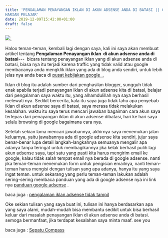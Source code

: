 ```yaml
---
title: 'PENGALAMAN PENAYANGAN IKLAN DI AKUN ADSENSE ANDA DI BATASI || CATATAN
HARIAN PELAJAR'
date: 2019-12-09T15:42:00+01:00
draft: false
---
```


[![](https://1.bp.blogspot.com/-E_4uZNGwhxk/Xe5TDmhAxRI/AAAAAAAAAcI/-zDlkZ_QK9A3ZMJwAZKWedbIz4gQ-GjSwCLcBGAsYHQ/s320/penayangan%2Biklan%2Bdi%2Bakun%2Badsense%2Banda%2Bdi%2Bbatasi.jpg) ](https://1.bp.blogspot.com/-E_4uZNGwhxk/Xe5TDmhAxRI/AAAAAAAAAcI/-zDlkZ_QK9A3ZMJwAZKWedbIz4gQ-GjSwCLcBGAsYHQ/s1600/penayangan%2Biklan%2Bdi%2Bakun%2Badsense%2Banda%2Bdi%2Bbatasi.jpg) 

Haloo teman-teman, kembali lagi dengan saya, kali ini saya akan membuat artikel tentang **Pengalaman Penayangan iklan  di akun adsense anda di batasi**\---  bicara tentang penayangan iklan yang di akun adsense anda di batasi, biasa nya itu terjadi karena traffic yang tidak valid atau google membacanya anda mengklik iklan yang ada di blog anda sendiri, untuk lebih jelas nya anda baca di [pusat kebijakan google  .](https://support.google.com/adsense/answer/9437976)

  

Iklan di blog itu adalah sumber dari penghasilan blogger, sungguh tidak enak apabila terjadi penayangan iklan di akun adsense kita di batasi, belajar dari pengalaman saya waktu itu, yang alhamdulillah nya saya berhasil melewati nya. Sedikit bercerita, kala itu saya juga tidak tahu apa penyebab iklan di akun adsense saya di batasi, saya merasa tidak melakukan kesalahan. waktu itu saya terus mencari jawaban bagaiman cara akun saya terlepas dari penayangan iklan di akun adsense dibatasi, hari ke hari saya selalu browsing di google bagaimana cara nya.  
  
Setelah sekian lama mencari jawabannya, akhirnya saya menemukan jalan keluarnya, yaitu jawabannya ada di google adsense kita sendiri, jujur saya benar-benar lupa detail langkah-langkahnya semuanya mengalir apa adanya tanpa teringat untuk membagikannya jika kelak berhasil pulih lagi akun adsense saya, tapi satu yang pasti kita harus mengirim email ke google, kalau tidak salah tempat email nya berada di google adsense. nanti jika teman-teman menemukan form untuk pengisian emailnya, nanti teman-teman harus mengisi dengan tulisan yang apa adanya, hanya itu yang saya ingat teman. untuk sekarang yang perlu teman-teman lakukan adalah sering-sering membaca panduan yang ada di google adsense nya ini link nya [panduan google adsense](https://support.google.com/adsense/answer/1112983?hl=id&ref_topic=1348566) .  
  
baca juga : [pengalaman iklan adsense tidak tampil](http://milhamsptr.blogspot.com/2019/12/pengalaman-iklan-adsense-tidak-tampil.html)  
  
Oke sekian tulisan yang saya buat ini, tulisan ini hanya berdasarkan apa yang saya alami, mudah-mudah bisa membantu sedikit untuk bisa berhasil keluar dari masalah penayangan iklan di akun adsense anda di batasi. semoga bermanfaat, jika terdapat kesalahan saya minta maaf. see you  
  
baca juga : [Sepatu Compass](https://milhamsptr.blogspot.com/2019/12/sepatu-compass-yang-hits-di-kalangan.html)